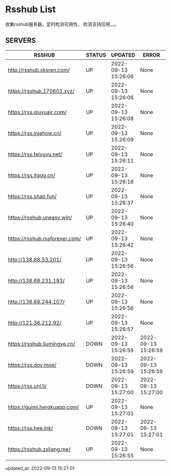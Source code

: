 # Rsshub List

收集rsshub服务器，定时检测可用性， 检测支持应用。。。


## SERVERS

|  RSSHUB   | STATUS  | UPDATED  | ERROR  | TWITTER |  
|  ----  | ----  | ----  | ----  | ---- |  
| http://rsshub.sksren.com/ | UP | 2022-09-13 15:26:06 | None |OK|  
| https://rsshub.170601.xyz/ | UP | 2022-09-13 15:26:06 | None |OK|  
| https://rss.qiuyuair.com/ | UP | 2022-09-13 15:26:08 | None ||  
| https://rss.injahow.cn/ | UP | 2022-09-13 15:26:09 | None ||  
| https://rss.feiyuyu.net/ | UP | 2022-09-13 15:26:11 | None ||  
| https://rss.itggg.cn/ | UP | 2022-09-13 15:26:16 | None ||  
| https://rss.shab.fun/ | UP | 2022-09-13 15:26:37 | None |OK|  
| https://rsshub.uneasy.win/ | UP | 2022-09-13 15:26:40 | None |OK|  
| https://rsshub.rssforever.com/ | UP | 2022-09-13 15:26:42 | None |OK|  
| http://138.68.53.201/ | UP | 2022-09-13 15:26:56 | None ||  
| http://138.68.231.193/ | UP | 2022-09-13 15:26:56 | None ||  
| http://138.68.244.107/ | UP | 2022-09-13 15:26:56 | None ||  
| http://121.36.212.92/ | UP | 2022-09-13 15:26:57 | None ||  
| https://rsshub.liumingye.cn/ | DOWN | 2022-09-13 15:26:59 | 2022-09-13 15:26:59 |  
| https://rss.dov.moe/ | DOWN | 2022-09-13 15:26:59 | 2022-09-13 15:26:59 |  
| https://rss.unl.li/ | DOWN | 2022-09-13 15:27:00 | 2022-09-13 15:27:00 |  
| https://guimi.herokuapp.com/ | UP | 2022-09-13 15:27:01 | None ||  
| https://rss.hee.ink/ | DOWN | 2022-09-13 15:27:01 | 2022-09-13 15:27:01 |  
| https://rsshub.zsliang.me/ | UP | 2022-09-13 15:26:55 | None |OK|  
  

updated_at: 2022-09-13 15:27:01  
